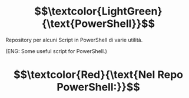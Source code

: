 # $$\textcolor{LightGreen}{\text{PowerShell}}$$

Repository per alcuni Script in PowerShell di varie utilità.

(ENG: Some useful script for PowerShell.)

# $$\textcolor{Red}{\text{Nel Repo PowerShell:}}$$ ###
